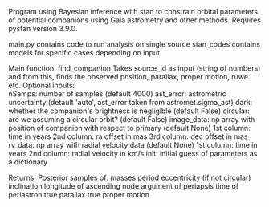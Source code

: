 Program using Bayesian inference with stan to constrain orbital parameters of potential companions using Gaia astrometry and other methods.  Requires pystan version 3.9.0.

main.py contains code to run analysis on single source
stan_codes contains models for specific cases depending on input

Main function: find_companion
Takes source_id as input (string of numbers) and from this, finds the observed position, parallax, proper motion, ruwe etc.
Optional inputs: <br />
nSamps: number of samples (default 4000) 
ast_error: astrometric uncertainty (detault 'auto', ast_error taken from astromet.sigma_ast)
dark: whether the companion's brightness is negligible (default False)
circular: are we assuming a circular orbit? (default False)
image_data: np array with position of companion with respect to primary (default None)
            1st column: time in years
            2nd column: ra offset in mas
            3rd column: dec offset in mas
rv_data: np array with radial velocity data (default None)
            1st column: time in years
            2nd column: radial velocity in km/s
init: initial guess of parameters as a dictionary

Returns:
Posterior samples of:
masses
period
eccentricity (if not circular)
inclination
longitude of ascending node
argument of periapsis
time of periastron
true parallax
true proper motion
